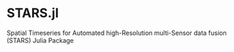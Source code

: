 # STARS.jl
Spatial Timeseries for Automated high-Resolution multi-Sensor data fusion (STARS) Julia Package
